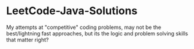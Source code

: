 # LeetCode-Java-Solutions
My attempts at "competitive" coding problems, may not be the best/lightning fast approaches, but its the logic and problem solving skills that matter right?
